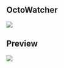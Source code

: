 ## OctoWatcher

<img src="http://cdn-ak.f.st-hatena.com/images/fotolife/b/bunnyhop/20120312/20120312093905.png" />

## Preview
<img src="http://cdn-ak.f.st-hatena.com/images/fotolife/b/bunnyhop/20120312/20120312093953.png" />